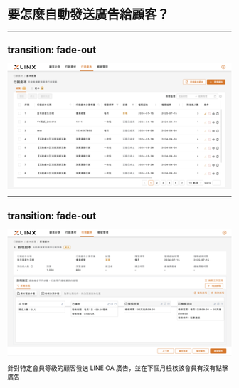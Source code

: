 <div class="flex flex-col justify-center items-center w-full h-full relative">
  <h1 class="title">要怎麼自動發送廣告給顧客？</h1>
</div>

---
transition: fade-out
---

<div class="flex justify-center items-center relative">
  <img class="w-full" src="images/story/01.png">
  <Mark type="circle" :at="1" width="80" height="40" top="48" right="20" />
</div>

---
transition: fade-out
---

<div class="flex justify-center items-center relative">
  <img class="w-full" src="images/story/02.png">
</div>

<span v-click="1" v-mark.underline.orange="1" class="absolute top-106 left-26">針對特定會員等級的顧客發送 LINE OA 廣告，並在下個月檢核該會員有沒有點擊廣告</span>
